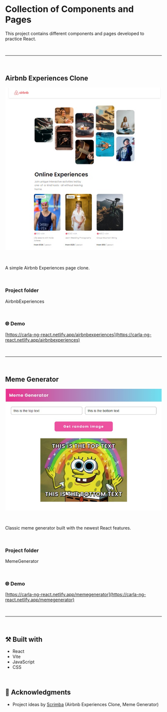 # Collection of Components and Pages 
This project contains different components and pages developed to practice React.

<br>
<hr>
<br>

## Airbnb Experiences Clone

<p align="center">
    <img src="https://raw.githubusercontent.com/carla-ng/web-development-practice/main/react-practice/main-project/public/airbnb/airbnb-preview.jpg" alt="Airbnb Experiences Clone preview">
</p>

<br>

A simple Airbnb Experiences page clone.

<br>

### Project folder
AirbnbExperiences

<br>

### :globe_with_meridians: Demo
[https://carla-ng-react.netlify.app/airbnbexperiences](https://carla-ng-react.netlify.app/airbnbexperiences)

<br>
<hr>
<br>

## Meme Generator

<p align="center">
    <img src="https://raw.githubusercontent.com/carla-ng/web-development-practice/main/react-practice/main-project/public/memegenerator/memegenerator-preview.jpg" alt="Meme Generator preview">
</p>

<br>

Classic meme generator built with the newest React features.

<br>

### Project folder
MemeGenerator

<br>

### :globe_with_meridians: Demo
[https://carla-ng-react.netlify.app/memegenerator](https://carla-ng-react.netlify.app/memegenerator)

<br>
<hr>
<br>

## :hammer_and_pick: Built with
* React
* Vite
* JavaScript
* CSS

<br>

## :clap: Acknowledgments
* Project ideas by [Scrimba](https://scrimba.com/) (Airbnb Experiences Clone, Meme Generator)
